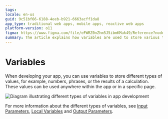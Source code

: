 ```yaml
---
tags:
locale: en-us
guid: 9c51bf66-6188-4eeb-b921-6663acff1da8
app_type: traditional web apps, mobile apps, reactive web apps
platform-version: o11
figma: https://www.figma.com/file/eFWRZ0nZhm5J5ibmKMak49/Reference?node-id=842:1115
summary: The article explains how variables are used to store various types of data in app development
---
```

# Variables

When developing your app, you can use variables to store different types of values, for example, numbers, phrases, or the results of a calculation. These values can be used anywhere within the app or in a specific page.

![Diagram illustrating different types of variables in app development](images/variables-diag.png "Variables Diagram")

For more information about the different types of variables, see [Input Parameters](../../../lang/auto/class-input-parameter.md), [Local Variables](../../../lang/auto/class-local-variable.md) and [Output Parameters](../../../lang/auto/class-output-parameter.md).
